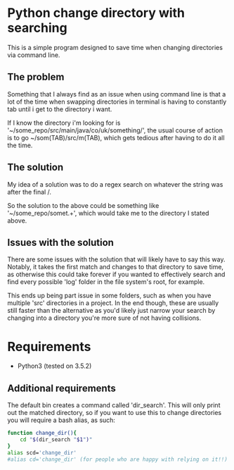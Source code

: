 # Python change directory with searching

This is a simple program designed to save time when changing directories via command line.

## The problem

Something that I always find as an issue when using command line is that a lot of the time when swapping directories in terminal is having to constantly tab until i get to the directory i want.

If I know the directory i'm looking for is '~/some_repo/src/main/java/co/uk/something/', the usual course of action is to go ~/som(TAB)/src/m(TAB), which gets tedious after having to do it all the time.

## The solution

My idea of a solution was to do a regex search on whatever the string was after the final /.

So the solution to the above could be something like '~/some_repo/somet.+', which would take me to the directory I stated above.

## Issues with the solution

There are some issues with the solution that will likely have to say this way. Notably, it takes the first match and changes to that directory to save time, as otherwise this could take forever if you wanted to effectively search and find every possible 'log' folder in the file system's root, for example.

This ends up being part issue in some folders, such as when you have multiple 'src' directories in a project. In the end though, these are usually still faster than the alternative as you'd likely just narrow your search by changing into a directory you're more sure of not having collisions.

# Requirements

* Python3 (tested on 3.5.2)

## Additional requirements

The default bin creates a command called 'dir_search'. This will only print out the matched directory, so if you want to use this to change directories you will require a bash alias, as such:

```bash
function change_dir(){
    cd "$(dir_search "$1")"
}
alias scd='change_dir'
#alias cd='change_dir' (for people who are happy with relying on it!!)
```



